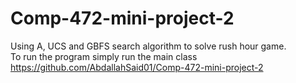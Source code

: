 # Comp-472-mini-project-2
Using A, UCS and GBFS search algorithm to solve rush hour game.</br>
To run the program simply run the main class</br>
https://github.com/AbdallahSaid01/Comp-472-mini-project-2
